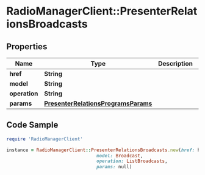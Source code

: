 # RadioManagerClient::PresenterRelationsBroadcasts

## Properties

Name | Type | Description | Notes
------------ | ------------- | ------------- | -------------
**href** | **String** |  | [optional] 
**model** | **String** |  | [optional] 
**operation** | **String** |  | [optional] 
**params** | [**PresenterRelationsProgramsParams**](PresenterRelationsProgramsParams.md) |  | [optional] 

## Code Sample

```ruby
require 'RadioManagerClient'

instance = RadioManagerClient::PresenterRelationsBroadcasts.new(href: https://radiomanager.pluxbox.com/api/v2/broadcasts?presenter_id&#x3D;1,
                                 model: Broadcast,
                                 operation: ListBroadcasts,
                                 params: null)
```


